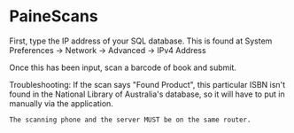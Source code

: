 # PaineScans

First, type the IP address of your SQL database. This is found at 
	System Preferences -> Network -> Advanced -> IPv4 Address

Once this has been input, scan a barcode of book and submit. 

Troubleshooting:
	If the scan says "Found Product", this particular ISBN isn't found in the National Library of Australia's database, so it will have to put in manually via the application.

	The scanning phone and the server MUST be on the same router.